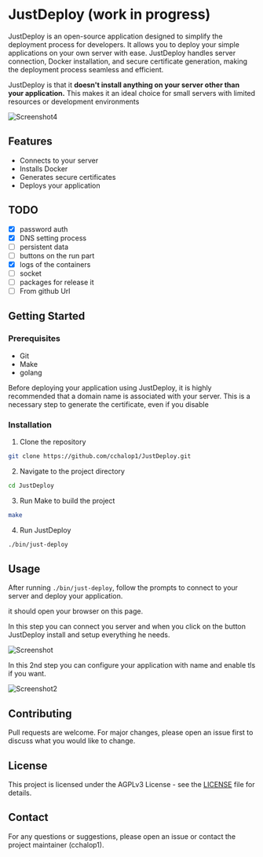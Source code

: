 # JustDeploy (work in progress)

JustDeploy is an open-source application designed to simplify the deployment process for developers. It allows you to deploy your simple applications on your own server with ease. JustDeploy handles server connection, Docker installation, and secure certificate generation, making the deployment process seamless and efficient.

JustDeploy is that it **doesn't install anything on your server other than your application.** This makes it an ideal choice for small servers with limited resources or development environments

![Screenshot4](https://raw.githubusercontent.com/cchalop1/JustDeploy/main/images/Screenshot4.png)

## Features

- Connects to your server
- Installs Docker
- Generates secure certificates
- Deploys your application

## TODO

- [x] password auth
- [x] DNS setting process
- [ ] persistent data
- [ ] buttons on the run part
- [x] logs of the containers
- [ ] socket
- [ ] packages for release it
- [ ] From github Url

## Getting Started

### Prerequisites

- Git
- Make
- golang

Before deploying your application using JustDeploy, it is highly recommended that a domain name is associated with your server. This is a necessary step to generate the certificate, even if you disable

### Installation

1. Clone the repository

```bash
git clone https://github.com/cchalop1/JustDeploy.git
```

2. Navigate to the project directory

```bash
cd JustDeploy
```

3. Run Make to build the project

```bash
make
```

4. Run JustDeploy

```bash
./bin/just-deploy
```

## Usage

After running `./bin/just-deploy`, follow the prompts to connect to your server and deploy your application.

it should open your browser on this page.

In this step you can connect you server and when you click on the button JustDeploy install and setup everything he needs.

![Screenshot](https://raw.githubusercontent.com/cchalop1/JustDeploy/main/images/Screenshot.png)

In this 2nd step you can configure your application with name and enable tls if you want.

![Screenshot2](https://raw.githubusercontent.com/cchalop1/JustDeploy/main/images/Screenshot2.png)

## Contributing

Pull requests are welcome. For major changes, please open an issue first to discuss what you would like to change.

## License

This project is licensed under the AGPLv3 License - see the [LICENSE](LICENSE) file for details.

## Contact

For any questions or suggestions, please open an issue or contact the project maintainer (cchalop1).
